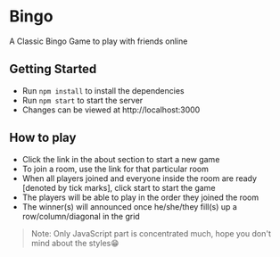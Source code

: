 # Bingo

A Classic Bingo Game to play with friends online

## Getting Started
- Run `npm install` to install the dependencies
- Run `npm start` to start the server
- Changes can be viewed at http://localhost:3000

## How to play

- Click the link in the about section to start a new game
- To join a room, use the link for that particular room
- When all players joined and everyone inside the room are ready [denoted by tick marks], click start to start the game
- The players will be able to play in the order they joined the room
- The winner(s) will announced once he/she/they fill(s) up a row/column/diagonal in the grid

>Note: Only JavaScript part is concentrated much, hope you don't mind about the styles😁
